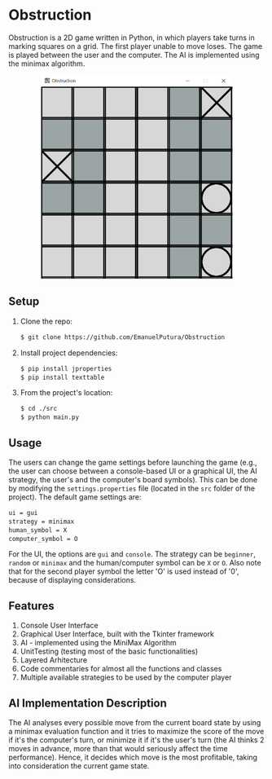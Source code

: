 # Obstruction
 Obstruction is a 2D game written in Python, in which players take turns in marking squares on a grid. The first player unable to move loses.
 The game is played between the user and the computer. The AI is implemented using the minimax algorithm.
 
 <p align="center"> <img src="https://github.com/EmanuelPutura/Obstruction/blob/main/img/game.png" height="400"/> </p>
 
 
 ## Setup
 1. Clone the repo:
    ```sh
    $ git clone https://github.com/EmanuelPutura/Obstruction
    ```
 2. Install project dependencies:
    ```sh
    $ pip install jproperties
    $ pip install texttable
    ```
 3. From the project's location:
    ```sh
    $ cd ./src
    $ python main.py
    ```


 ## Usage
 The users can change the game settings before launching the game (e.g., the user can choose between a console-based UI or a graphical UI, the AI strategy, the user's and the computer's board symbols). This can be done by modifying the ```settings.properties``` file (located in the ```src``` folder of the project). The default game settings are:
 ```sh
 ui = gui
 strategy = minimax
 human_symbol = X
 computer_symbol = O
 ```
 For the UI, the options are ```gui``` and ```console```. The strategy can be ```beginner```, ```random``` or ```minimax``` and the human/computer symbol can be ```X``` or  ```O```. Also note that for the second player symbol the letter 'O' is used instead of '0', because of displaying considerations.
 
 
 ## Features
 1. Console User Interface
 2. Graphical User Interface, built with the Tkinter framework
 3. AI - implemented using the MiniMax Algorithm
 4. UnitTesting (testing most of the basic functionalities)
 5. Layered Arhitecture
 6. Code commentaries for almost all the functions and classes
 7. Multiple available strategies to be used by the computer player


 ## AI Implementation Description
 The AI analyses every possible move from the current board state by using a minimax evaluation function and it tries to maximize the score of the move if it's the computer's turn, or minimize it if it's the user's turn (the AI thinks 2 moves in advance, more than that would seriously affect the time performance). Hence, it decides which move is the most profitable, taking into consideration the current game state.
